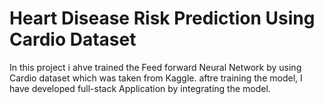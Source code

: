 # Heart Disease Risk Prediction Using Cardio Dataset
In this project i ahve trained the Feed forward Neural Network by using Cardio dataset which was taken from Kaggle.
aftre training the model, I have developed full-stack Application by integrating the model.
